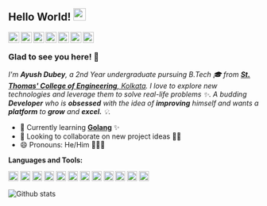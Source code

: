 ## Hello World! <img src="https://raw.githubusercontent.com/iampavangandhi/iampavangandhi/master/gifs/Hi.gif" width="25px"></h2>

<a href="https://twitter.com/ayushd70" target="_blank">
  <img align="left" alt="Ayush's Twitter" width="22px" src="https://cdn.jsdelivr.net/npm/simple-icons@v3/icons/twitter.svg" />
</a>
<a href="https://www.linkedin.com/in/ayushd70/" target="_blank">
  <img align="left" alt="Ayush's Linkdein" width="22px" src="https://cdn.jsdelivr.net/npm/simple-icons@v3/icons/linkedin.svg" />
</a>
<a href="https://github.com/Ayushd70" target="_blank">
  <img align="left" alt="Ayush's Github" width="22px" src="https://cdn.jsdelivr.net/npm/simple-icons@v3/icons/github.svg" />
</a>
<a href="mailto:ayushdubey70@gmail.com" target="_blank">
  <img align="left" alt="Ayush's Email" width="22px" src="https://cdn.jsdelivr.net/npm/simple-icons@v3/icons/gmail.svg" />
</a>
<a href="https://t.me/ayushd70" target="_blank">
  <img align="left" alt="Ayush's Telegram" width="22px" src="https://cdn.jsdelivr.net/npm/simple-icons@v3/icons/telegram.svg" />
</a>
<a href="https://instagram.com/ayushd70/" target="_blank">
  <img align="left" alt="Ayush's Instagram" width="22px" src="https://cdn.jsdelivr.net/npm/simple-icons@v3/icons/instagram.svg" />
</a>
<a href="https://facebook.com/HeyImAyushd/" target="_blank">
  <img align="left" alt="Ayush's Facebook" width="22px" src="https://cdn.jsdelivr.net/npm/simple-icons@v3/icons/facebook.svg" />
</a>
<br />

### Glad to see you here! 🤩
<p>
  <i>I'm <b>Ayush Dubey</b>, a 2nd Year undergraduate pursuing B.Tech 🎓 from <a href="https://www.stcet.org" target="_blank"> <b>St. Thomas' College of  Engineering</b>, Kolkata</a>. 
  I love to explore new technologies and leverage them to solve real-life problems ✨.
  A budding <b>Developer</b> who is <b>obsessed</b> with the idea of <b>improving</b> himself and wants a <b>platform</b> to <b>grow</b> and <b>excel.</b> 💡.</i>
</p>

- 🌱 Currently learning [**Golang**](https://golang.org/) ✨
- 👯 Looking to collaborate on new project ideas 👨‍💻
- 😄 Pronouns: He/Him 🙍🏻‍♂️


**Languages and Tools:**  

<p align="left"> 
<img  height="20"  src="https://cdn.jsdelivr.net/npm/simple-icons@3.3.0/icons/java.svg">
<img  height="20"  src="https://cdn.jsdelivr.net/npm/simple-icons@3.3.0/icons/javascript.svg">
<img  height="20"  src="https://cdn.jsdelivr.net/npm/simple-icons@3.3.0/icons/typescript.svg">
<img  height="20"  src="https://cdn.jsdelivr.net/npm/simple-icons@3.3.0/icons/flutter.svg">
<img  height="20"  src="https://cdn.jsdelivr.net/npm/simple-icons@3.3.0/icons/dart.svg">
<img  height="20"  src="https://cdn.jsdelivr.net/npm/simple-icons@3.3.0/icons/go.svg">
<img  height="20"  src="https://cdn.jsdelivr.net/npm/simple-icons@3.3.0/icons/node-dot-js.svg">
<img  height="20"  src="https://cdn.jsdelivr.net/npm/simple-icons@3.3.0/icons/cplusplus.svg">
<img  height="20"  src="https://cdn.jsdelivr.net/npm/simple-icons@3.3.0/icons/c.svg">
<img  height="20"  src="https://cdn.jsdelivr.net/npm/simple-icons@3.3.0/icons/python.svg">
<img  height="20"  src="https://cdn.jsdelivr.net/npm/simple-icons@3.3.0/icons/git.svg">
<img  height="20"  src="https://cdn.jsdelivr.net/npm/simple-icons@3.3.0/icons/gnubash.svg">
</p>

![Github stats](https://github-readme-stats.vercel.app/api?username=Ayushd70&count_private=true&show_icons=true&title_color=333&icon_color=333)